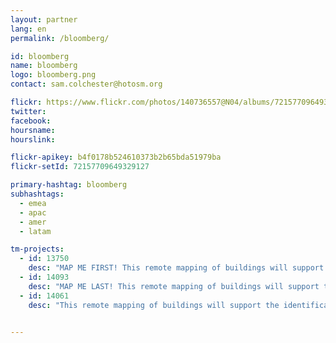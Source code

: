 ```yaml
---
layout: partner
lang: en
permalink: /bloomberg/

id: bloomberg
name: bloomberg
logo: bloomberg.png
contact: sam.colchester@hotosm.org

flickr: https://www.flickr.com/photos/140736557@N04/albums/72157709649329127
twitter: 
facebook: 
hoursname:
hourslink:

flickr-apikey: b4f0178b524610373b2b65bda51979ba
flickr-setId: 72157709649329127

primary-hashtag: bloomberg
subhashtags:
  - emea
  - apac
  - amer
  - latam

tm-projects:
  - id: 13750
    desc: "MAP ME FIRST! This remote mapping of buildings will support the identification and characterization of settlements, as well as the implementation of planned activities and largely the generation of data for humanitarian activities."
  - id: 14093
    desc: "MAP ME LAST! This remote mapping of buildings will support the identification and characterization of settlements, as well as the implementation of planned activities and largely the generation of data for humanitarian activities."
  - id: 14061
    desc: "This remote mapping of buildings will support the identification and characterization of settlements, as well as the implementation of planned activities and largely the generation of data for humanitarian activities."

 
---
```

